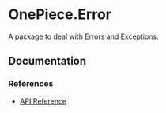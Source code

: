 # OnePiece.Error

A package to deal with Errors and Exceptions.

## Documentation

### References

- [API Reference](api-reference.html)
